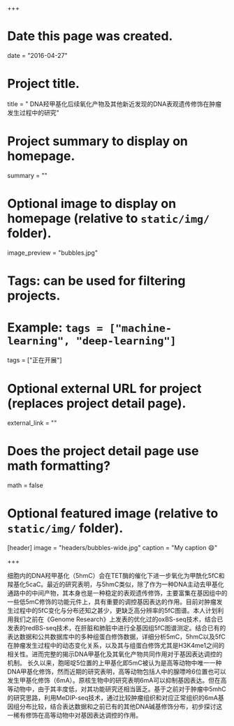 +++
# Date this page was created.
date = "2016-04-27"

# Project title.
title = " DNA羟甲基化后续氧化产物及其他新近发现的DNA表观遗传修饰在肿瘤发生过程中的研究"

# Project summary to display on homepage.
summary = ""

# Optional image to display on homepage (relative to `static/img/` folder).
image_preview = "bubbles.jpg"

# Tags: can be used for filtering projects.
# Example: `tags = ["machine-learning", "deep-learning"]`
tags = ["正在开展"]

# Optional external URL for project (replaces project detail page).
external_link = ""

# Does the project detail page use math formatting?
math = false

# Optional featured image (relative to `static/img/` folder).
[header]
image = "headers/bubbles-wide.jpg"
caption = "My caption :smile:"

+++

细胞内的DNA羟甲基化（5hmC）会在TET酶的催化下进一步氧化为甲酰化5fC和羧基化5caC。最近的研究表明，与5hmC类似，除了作为一种DNA主动去甲基化通路中的中间产物，其本身也是一种稳定的表观遗传修饰，主要富集在基因组中的一些低5mC修饰的功能元件上，具有重要的调控基因表达的作用。目前对肿瘤发生过程中的5fC变化与分布还知之甚少，更缺乏高分辨率的5fC图谱。本人计划利用我们之前在《Genome Research》上发表的优化过的oxBS-seq技术，结合已发表的redBS-seq技术，在肝脏和肺脏中进行全基因组5fC图谱测定。结合已有的表达数据和公共数据库中的多种组蛋白修饰数据，详细分析5mC，5hmC以及5fC在肿瘤发生过程中的动态变化关系，以及其与组蛋白修饰尤其是H3K4me1之间的相关性。进而完整的揭示DNA甲基化及其氧化产物共同作用对于基因表达调控的机制。
    长久以来，胞嘧啶5位置的上甲基化即5mC被认为是高等动物中唯一一种DNA甲基化修饰，然而近期的研究表明，高等动物包括人中的腺嘌呤6位置也可以发生甲基化修饰（6mA）。原核生物中的研究表明6mA可以抑制基因表达。但在高等动物中，由于其丰度低，对其功能研究还相当匮乏。基于之前对于肿瘤中5mhC的研究思路，利用MeDIP-seq技术，通过比较肿瘤组织和对应正常组织的6mA基因组分布比较，结合表达数据和之前已有的其他DNA碱基修饰分布，初步探讨这一稀有修饰在高等动物中对基因表达调控的作用。